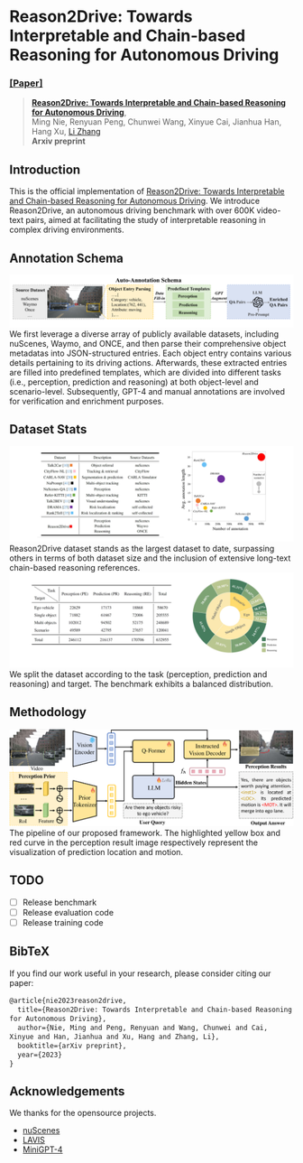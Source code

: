 # Reason2Drive: Towards Interpretable and Chain-based Reasoning for Autonomous Driving
### [[Paper]](https://arxiv.org/abs/2312.03661) 

> [**Reason2Drive: Towards Interpretable and Chain-based Reasoning for Autonomous Driving**](https://arxiv.org/abs/2312.03661),          
> Ming Nie, Renyuan Peng, Chunwei Wang, Xinyue Cai, Jianhua Han, Hang Xu, [Li Zhang](https://lzrobots.github.io)  
> **Arxiv preprint**

## Introduction
This is the official implementation of [Reason2Drive: Towards Interpretable and Chain-based Reasoning for Autonomous Driving](https://arxiv.org/abs/2312.03661).
We introduce Reason2Drive, an autonomous driving benchmark with over 600K video-text pairs, aimed at facilitating the study of interpretable reasoning in complex driving environments.

## Annotation Schema
![img|center](./img/dataset-1.png)
We first leverage a diverse array of publicly available datasets, including nuScenes, Waymo, and ONCE, and then parse their comprehensive object metadatas into JSON-structured entries.
Each object entry contains various details pertaining to its driving actions.
Afterwards, these extracted entries are filled into predefined templates, which are divided into different tasks (i.e., perception, prediction and reasoning) at both object-level and scenario-level.
Subsequently, GPT-4 and manual annotations are involved for verification and enrichment purposes.

## Dataset Stats
![img|center](./img/dataset-2.png)
Reason2Drive dataset stands as the largest dataset to date, surpassing others in terms of both dataset size and the inclusion of extensive long-text chain-based reasoning references.
![img|center](./img/dataset-3.png)
We split the dataset according to the task (perception, prediction and reasoning) and target.
The benchmark exhibits a balanced distribution.

## Methodology
![img|center](./img/pipeline.png)
The pipeline of our proposed framework.
The highlighted yellow box and red curve in the perception result image respectively represent the visualization of prediction location and motion.

## TODO
- [ ] Release benchmark
- [ ] Release evaluation code
- [ ] Release training code

## BibTeX
If you find our work useful in your research, please consider citing our paper:
```
@article{nie2023reason2drive,
  title={Reason2Drive: Towards Interpretable and Chain-based Reasoning for Autonomous Driving},
  author={Nie, Ming and Peng, Renyuan and Wang, Chunwei and Cai, Xinyue and Han, Jianhua and Xu, Hang and Zhang, Li},
  booktitle={arXiv preprint},
  year={2023}
}
```

## Acknowledgements
We thanks for the opensource projects.
- [nuScenes](https://github.com/nutonomy/nuscenes-devkit)
- [LAVIS](https://github.com/salesforce/LAVIS)
- [MiniGPT-4](https://github.com/Vision-CAIR/MiniGPT-4)
